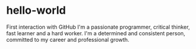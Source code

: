 # hello-world
First interaction with GitHub
I'm a passionate programmer, critical thinker, fast learner and a hard worker. I'm a determined and consistent person, committed to my career and professional growth.
